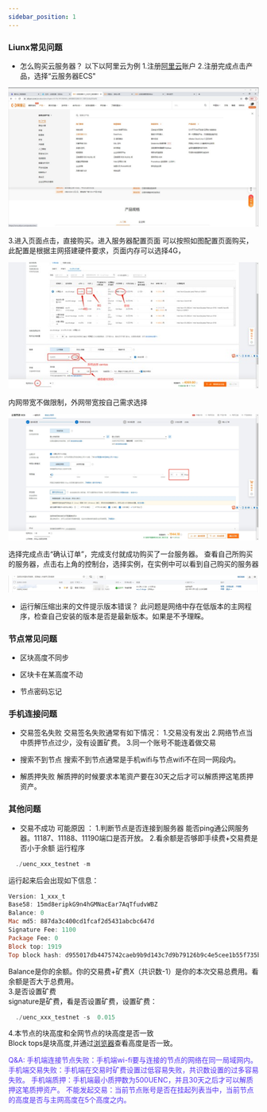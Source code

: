 ```yaml
---
sidebar_position: 1
---
```



### Liunx常见问题
*  怎么购买云服务器？
以下以阿里云为例
1.注册[阿里云](https://www.aliyun.com/?utm_content=se_1003105700)账户
2.注册完成点击产品，选择“云服务器ECS"

![Example banner](../assets/step.assets/6-1.png)

3.进入页面点击，直接购买。进入服务器配置页面
可以按照如图配置页面购买，此配置是根据主网搭建硬件要求，页面内存可以选择4G，

![Example banner](../assets/step.assets/6-2.png)
 
内网带宽不做限制，外网带宽按自己需求选择

![Example banner](../assets/step.assets/6-3.png)

选择完成点击“确认订单”，完成支付就成功购买了一台服务器。
查看自己所购买的服务器，点击右上角的控制台，选择实例，在实例中可以看到自己购买的服务器

![Example banner](../assets/step.assets/6-4.png)


*  运行解压缩出来的文件提示版本错误？
此问题是网络中存在低版本的主网程序，检查自己安装的版本是否是最新版本。如果是不予理睬。
 
### 节点常见问题
* 区块高度不同步

* 区块卡在某高度不动

* 节点密码忘记


### 手机连接问题
* 交易签名失败
交易签名失败通常有如下情况：
1.交易没有发出
2.网络节点当中质押节点过少，没有设置矿费。
3.同一个账号不能连着做交易

* 搜索不到节点
搜索不到节点通常是手机wifi与节点wifi不在同一网段内。

* 解质押失败
解质押的时候要求本笔资产要在30天之后才可以解质押这笔质押资产。

### 其他问题
* 交易不成功
可能原因 ：
	1.判断节点是否连接到服务器
   能否ping通公网服务器。11187、11188、11190端口是否开放。
	2.看余额是否够即手续费+交易费是否小于余额
  运行程序  

 ```powershell 
   ./uenc_xxx_testnet -m   
 ``` 

   运行起来后会出现如下信息：

```powershell
Version: 1_xxx_t
Base58: 15md8eripkG9n4hGMNacEar7AqTfudvWBZ
Balance: 0
Mac md5: 887da3c400cd1fcaf2d5431abcbc647d
Signature Fee: 1100
Package Fee: 0
Block top: 1919
Top block hash: d955017db4475742caeb9b9d143c7d9b79126b9c4e5cee1b55f735b00f42fdbd
```  

   Balance是你的余额。你的交易费+矿费X（共识数-1）是你的本次交易总费用。看余额是否大于总费用。  
	3.是否设置矿费  
		signature是矿费，看是否设置矿费，设置矿费：  
```powershell
  ./uenc_xxx_testnet -s  0.015
```  
4.本节点的块高度和全网节点的块高度是否一致  
	Block tops是块高度,并通过[浏览器](http://www.uenc.io/chainExplorer/index.html#/)查看高度是否一致。

<font color='#5432F4' >Q&A:
手机端连接节点失败：手机端wi-fi要与连接的节点的网络在同一局域网内。
手机端交易失败：手机端在交易时矿费设置过低容易失败，共识数设置的过多容易失败。
手机端质押：手机端最小质押数为500UENC，并且30天之后才可以解质押这笔质押资产。
不能发起交易：当前节点账号是否在挂起列表当中，当前节点的高度是否与主网高度在5个高度之内。
</font>
